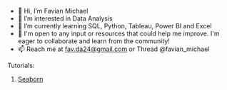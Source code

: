 - 👋 Hi, I’m Favian Michael
- 👀 I’m interested in Data Analysis
- 🌱 I’m currently learning SQL, Python, Tableau, Power BI and Excel
- 💞️ I'm open to any input or resources that could help me improve. I'm eager to collaborate and learn from the community!
- 📫 Reach me at fav.da24@gmail.com or Thread @favian_michael

Tutorials:
1. [Seaborn](https://github.com/fav-da24/myTutorial/tree/main/Seaborn-Tutorial)

<!---
fav-da24/fav-da24 is a ✨ special ✨ repository because its `README.md` (this file) appears on your GitHub profile.
You can click the Preview link to take a look at your changes.
--->
